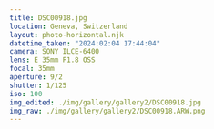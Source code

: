 ```yaml
---
title: DSC00918.jpg
location: Geneva, Switzerland
layout: photo-horizontal.njk
datetime_taken: "2024:02:04 17:44:04"
camera: SONY ILCE-6400
lens: E 35mm F1.8 OSS
focal: 35mm
aperture: 9/2
shutter: 1/125
iso: 100
img_edited: ./img/gallery/gallery2/DSC00918.jpg
img_raw: ./img/gallery/gallery2/DSC00918.ARW.png
---
```

